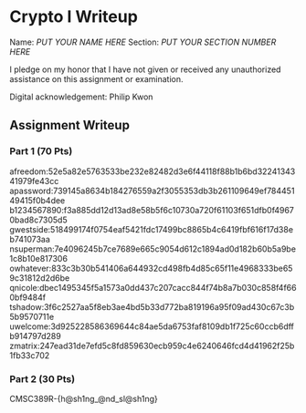# Crypto I Writeup

Name: *PUT YOUR NAME HERE*
Section: *PUT YOUR SECTION NUMBER HERE*

I pledge on my honor that I have not given or received any unauthorized
assistance on this assignment or examination.

Digital acknowledgement: Philip Kwon

## Assignment Writeup

### Part 1 (70 Pts)

afreedom:52e5a82e5763533be232e82482d3e6f44118f88b1b6bd3224134341979fe43cc
apassword:739145a8634b184276559a2f3055353db3b261109649ef78445149415f0b4dee
b1234567890:f3a885dd12d13ad8e58b5f6c10730a720f61103f651dfb0f49670bad8c7305d5
gwestside:518499174f0754eaf5421fdc17499bc8865b4c6419fbf616f17d38eb741073aa
nsuperman:7e4096245b7ce7689e665c9054d612c1894ad0d182b60b5a9be1c8b10e817306
owhatever:833c3b30b541406a644932cd498fb4d85c65f11e4968333be659c31812d2d6be
qnicole:dbec1495345f5a1573a0dd437c207cacc844f74b8a7b030c858f4f660bf9484f
tshadow:3f6c2527aa5f8eb3ae4bd5b33d772ba819196a95f09ad430c67c3b5b9570711e
uwelcome:3d925228586369644c84ae5da6753faf8109db1f725c60ccb6dffb914797d289
zmatrix:247ead31de7efd5c8fd859630ecb959c4e6240646fcd4d41962f25b1fb33c702

### Part 2 (30 Pts)

CMSC389R-{h@sh1ng_@nd_sl@sh1ng}
